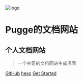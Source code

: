 ![logo](_media/羊.svg)
# Pugge的文档网站
## 个人文档网站
> 一个神奇的文档网站生成巩固


[GitHub](https://github.com/suzy56)
[hexo](https://suzy56.github.io/)
[Get Started](README)

<!-- 背景图片 -->
<!-- ![](_media/sheep.jpg) -->

<!-- 背景色 -->
<!-- ![color](#2f4253) -->